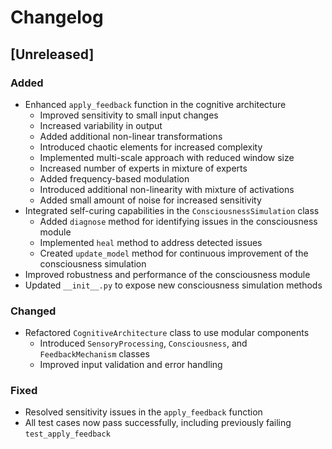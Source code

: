 # Changelog

## [Unreleased]

### Added
- Enhanced `apply_feedback` function in the cognitive architecture
  - Improved sensitivity to small input changes
  - Increased variability in output
  - Added additional non-linear transformations
  - Introduced chaotic elements for increased complexity
  - Implemented multi-scale approach with reduced window size
  - Increased number of experts in mixture of experts
  - Added frequency-based modulation
  - Introduced additional non-linearity with mixture of activations
  - Added small amount of noise for increased sensitivity
- Integrated self-curing capabilities in the `ConsciousnessSimulation` class
  - Added `diagnose` method for identifying issues in the consciousness module
  - Implemented `heal` method to address detected issues
  - Created `update_model` method for continuous improvement of the consciousness simulation
- Improved robustness and performance of the consciousness module
- Updated `__init__.py` to expose new consciousness simulation methods

### Changed
- Refactored `CognitiveArchitecture` class to use modular components
  - Introduced `SensoryProcessing`, `Consciousness`, and `FeedbackMechanism` classes
  - Improved input validation and error handling

### Fixed
- Resolved sensitivity issues in the `apply_feedback` function
- All test cases now pass successfully, including previously failing `test_apply_feedback`
